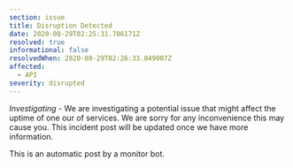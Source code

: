 ```yaml
---
section: issue
title: Disruption Detected
date: 2020-08-29T02:25:31.706171Z
resolved: true
informational: false
resolvedWhen: 2020-08-29T02:26:33.049007Z
affected:
  - API
severity: disrupted
---
```

*Investigating* - We are investigating a potential issue that might affect the uptime of one our of services. We are sorry for any inconvenience this may cause you. This incident post will be updated once we have more information.

This is an automatic post by a monitor bot.
        